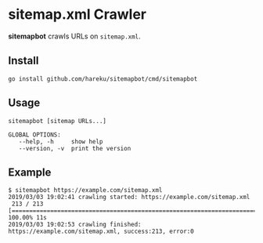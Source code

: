 # sitemap.xml Crawler

**sitemapbot** crawls URLs on `sitemap.xml`.

## Install

`go install github.com/hareku/sitemapbot/cmd/sitemapbot`

## Usage

`sitemapbot [sitemap URLs...]`

```
GLOBAL OPTIONS:
   --help, -h     show help
   --version, -v  print the version
```

## Example

```
$ sitemapbot https://example.com/sitemap.xml
2019/03/03 19:02:41 crawling started: https://example.com/sitemap.xml
 213 / 213 [======================================================================================================================================] 100.00% 11s
2019/03/03 19:02:53 crawling finished: https://example.com/sitemap.xml, success:213, error:0
```
